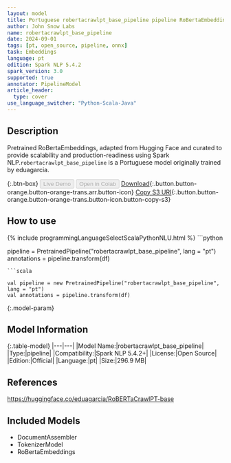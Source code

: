 ```yaml
---
layout: model
title: Portuguese robertacrawlpt_base_pipeline pipeline RoBertaEmbeddings from eduagarcia
author: John Snow Labs
name: robertacrawlpt_base_pipeline
date: 2024-09-01
tags: [pt, open_source, pipeline, onnx]
task: Embeddings
language: pt
edition: Spark NLP 5.4.2
spark_version: 3.0
supported: true
annotator: PipelineModel
article_header:
  type: cover
use_language_switcher: "Python-Scala-Java"
---
```


## Description

Pretrained RoBertaEmbeddings, adapted from Hugging Face and curated to provide scalability and production-readiness using Spark NLP.`robertacrawlpt_base_pipeline` is a Portuguese model originally trained by eduagarcia.

{:.btn-box}
<button class="button button-orange" disabled>Live Demo</button>
<button class="button button-orange" disabled>Open in Colab</button>
[Download](https://s3.amazonaws.com/auxdata.johnsnowlabs.com/public/models/robertacrawlpt_base_pipeline_pt_5.4.2_3.0_1725191856259.zip){:.button.button-orange.button-orange-trans.arr.button-icon}
[Copy S3 URI](s3://auxdata.johnsnowlabs.com/public/models/robertacrawlpt_base_pipeline_pt_5.4.2_3.0_1725191856259.zip){:.button.button-orange.button-orange-trans.button-icon.button-copy-s3}

## How to use



<div class="tabs-box" markdown="1">
{% include programmingLanguageSelectScalaPythonNLU.html %}
```python

pipeline = PretrainedPipeline("robertacrawlpt_base_pipeline", lang = "pt")
annotations =  pipeline.transform(df)   

```
```scala

val pipeline = new PretrainedPipeline("robertacrawlpt_base_pipeline", lang = "pt")
val annotations = pipeline.transform(df)

```
</div>

{:.model-param}
## Model Information

{:.table-model}
|---|---|
|Model Name:|robertacrawlpt_base_pipeline|
|Type:|pipeline|
|Compatibility:|Spark NLP 5.4.2+|
|License:|Open Source|
|Edition:|Official|
|Language:|pt|
|Size:|296.9 MB|

## References

https://huggingface.co/eduagarcia/RoBERTaCrawlPT-base

## Included Models

- DocumentAssembler
- TokenizerModel
- RoBertaEmbeddings